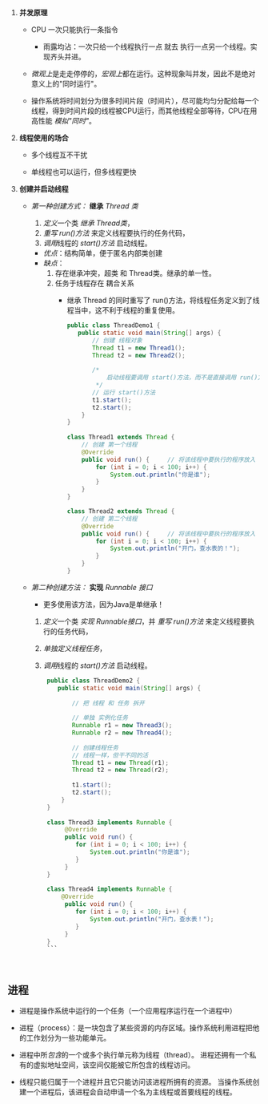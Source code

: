
1. **并发原理**
   
   - CPU 一次只能执行一条指令
      - 雨露均沾：一次只给一个线程执行一点  就去  执行一点另一个线程。实现齐头并进。
   
   - *微观上*是走走停停的，*宏观上*都在运行。这种现象叫并发，因此不是绝对意义上的"同时运行"。

   - 操作系统将时间划分为很多时间片段（时间片），尽可能均匀分配给每一个线程，得到时间片段的线程被CPU运行，而其他线程全部等待，CPU在用高性能 *模拟"同时"*。


2. **线程使用的场合**
   
   - 多个线程互不干扰
   
   - 单线程也可以运行，但多线程更快


3. **创建并启动线程**
   - *第一种创建方式：* **继承** *Thread 类*
     1. *定义*一个类 *继承 Thread类*，
     2. *重写 run()方法* 来定义线程要执行的任务代码，
     3. *调用*线程的 *start()方法* 启动线程。
     
     - *优点*：结构简单，便于匿名内部类创建
     - *缺点*：
       1. 存在继承冲突，超类 和 Thread类。继承的单一性。
       2. 任务于线程存在 耦合关系
          - 继承 Thread 的同时重写了 run()方法，将线程任务定义到了线程当中，这不利于线程的重复使用。
    
			```java
			public class ThreadDemo1 {  
			   public static void main(String[] args) {  
			       // 创建 线程对象  
				   Thread t1 = new Thread1();  
				   Thread t2 = new Thread2();  
				   
			       /*  
			           启动线程要调用 start()方法，而不是直接调用 run()方法!!!  
			        */        
			       // 运行 start()方法  
			       t1.start();  
			       t2.start();  
			    }  
			}  
			 
			class Thread1 extends Thread {  
			    // 创建 第一个线程  
			    @Override  
			    public void run() {     // 将该线程中要执行的程序放入 run() 方法  
			        for (int i = 0; i < 100; i++) {  
			            System.out.println("你是谁");  
			        }  
			    }  
			}  
			
			class Thread2 extends Thread {  
			    // 创建 第二个线程  
			    @Override  
			    public void run() {     // 将该线程中要执行的程序放入 run() 方法  
			        for (int i = 0; i < 100; i++) {  
			            System.out.println("开门，查水表的！");  
			        }  
			    }  
			}
			```


   - *第二种创建方法：* **实现** *Runnable 接口*
     - 更多使用该方法，因为Java是单继承！
     1. *定义*一个类 *实现 Runnable接口*，并 *重写 run()方法* 来定义线程要执行的任务代码，  
     2. *单独定义线程任务*，  
     3. *调用*线程的 *start()方法* 启动线程。
     
		   ```java
			public class ThreadDemo2 {  
			   public static void main(String[] args) {  
				   	  
			       // 把 线程 和 任务 拆开  
				   	  
			       // 单独 实例化任务  
			       Runnable r1 = new Thread3();  
			       Runnable r2 = new Thread4();  
				   	
			       // 创建线程任务  
			       // 线程一样，但干不同的活  
			       Thread t1 = new Thread(r1);  
			       Thread t2 = new Thread(r2);  
				   	 
			       t1.start();  
			       t2.start();  
				}  
			}    
			
			class Thread3 implements Runnable {  
			     @Override  
			     public void run() {  
				    for (int i = 0; i < 100; i++) {  
				        System.out.println("你是谁");  
			        }  
			     }  
			}  
			
			class Thread4 implements Runnable {  
			    @Override  
			     public void run() {  
			        for (int i = 0; i < 100; i++) {  
			            System.out.println("开门，查水表！");  
				    }  
			     }  
			}
			```




## 进程

- 进程是操作系统中运行的一个任务（一个应用程序运行在一个进程中）

- 进程（process）：是一块包含了某些资源的内存区域。操作系统利用进程把他的工作划分为一些功能单元。

- 进程中所*包含*的一个或多个执行单元称为线程（thread）。
   进程还拥有一个私有的虚拟地址空间，该空间仅能被它所包含的线程访问。

- 线程只能归属于一个进程并且它只能访问该进程所拥有的资源。
   当操作系统创建一个进程后，该进程会自动申请一个名为主线程或首要线程的线程。

